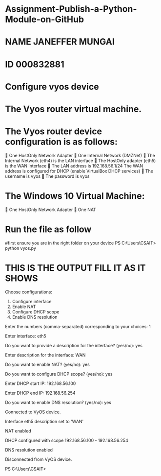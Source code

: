 # Assignment-Publish-a-Python-Module-on-GitHub
# NAME JANEFFER MUNGAI
# ID 000832881
# Configure vyos device
# The Vyos router virtual machine.
# The Vyos router device configuration is as follows:
 One HostOnly Network Adapter
 One Internal Network (DMZNet)
 The Internal Network (eth4) is the LAN interface
 The HostOnly adapter (eth5) is the WAN interface
 The LAN  address is 192.168.56.1/24
 The WAN address is configured for DHCP (enable VirtualBox DHCP services)
 The username is vyos
 The password is vyos
# The Windows 10 Virtual Machine:
 One HostOnly Network Adapter
 One NAT
# Run the file as follow
#first ensure you are in the right folder on your device
PS C:\Users\CSAIT> python vyos.py
# THIS IS THE OUTPUT FILL IT AS IT SHOWS
Choose configurations:
1. Configure interface
2. Enable NAT
3. Configure DHCP scope
4. Enable DNS resolution

Enter the numbers (comma-separated) corresponding to your choices: 1

Enter interface: eth5

Do you want to provide a description for the interface? (yes/no): yes

Enter description for the interface: WAN

Do you want to enable NAT? (yes/no): yes

Do you want to configure DHCP scope? (yes/no): yes

Enter DHCP start IP: 192.168.56.100

Enter DHCP end IP: 192.168.56.254

Do you want to enable DNS resolution? (yes/no): yes

Connected to VyOS device.

Interface eth5 description set to 'WAN'

NAT enabled

DHCP configured with scope 192.168.56.100 - 192.168.56.254

DNS resolution enabled

Disconnected from VyOS device.

PS C:\Users\CSAIT>